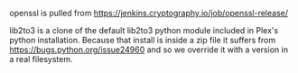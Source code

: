 openssl is pulled from https://jenkins.cryptography.io/job/openssl-release/

lib2to3 is a clone of the default lib2to3 python module included in Plex's
python installation. Because that install is inside a zip file it suffers from
https://bugs.python.org/issue24960 and so we override it with a version in
a real filesystem.
